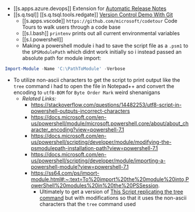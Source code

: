 

- [[s.apps.azure.devops]] Extension for [Automatic Release Notes](https://marketplace.visualstudio.com/items?itemName=richardfennellBM.BM-VSTS-XplatGenerateReleaseNotes&ssr=false#overview)
- [[s.q.tsql]] [[s.q.tsql.tools.redgate]] [Version Control Demo With Git](https://youtu.be/mNXipSFbV0s)
  - [[s.apps.vscode]] `https://github.com/microsoft/codetour` Code Tours to walk users through a code base
  - [[s.l.bash]] `printenv` prints out all current environmental variables
  - [[s.l.powershell]]
  - Making a powershell module i had to save the script file as a `.psm1` to the `$PSModulePath` which didnt work initially so i instead passed an absolute path for module import:

```powershell
Import-Module -Name 'C:\PathToModule' -Verbose
```

- To utilize non-ascii characters to get the script to print output like the `tree` command i had to open the file in Notepad++ and convert the encoding to `utf8-BOM` for `Byte Order Mark` weird shenanigans
  - _Related Links:_
    - https://stackoverflow.com/questions/14482253/utf8-script-in-powershell-outputs-incorrect-characters
    - https://docs.microsoft.com/en-us/powershell/module/microsoft.powershell.core/about/about_character_encoding?view=powershell-7.1
    - https://docs.microsoft.com/en-us/powershell/scripting/developer/module/modifying-the-psmodulepath-installation-path?view=powershell-7.1
    - https://docs.microsoft.com/en-us/powershell/scripting/developer/module/importing-a-powershell-module?view=powershell-7.1
    - https://ss64.com/ps/import-module.html#:~:text=To%20import%20the%20module%20into,PowerShell%20modules%20in%20the%20PSSession.
      - Ultimately to get a version of [This Script replicating the tree command](https://www.powershellgallery.com/packages/Show-Tree/1.0.0/Content/Show-Tree.ps1) but with modifications so that it uses the non-ascii characters that the `tree` command used
